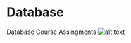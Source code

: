 # Database
Database Course Assingments
![alt text](https://github.com/3eErfan/Database/eclipse.png?raw=true)
